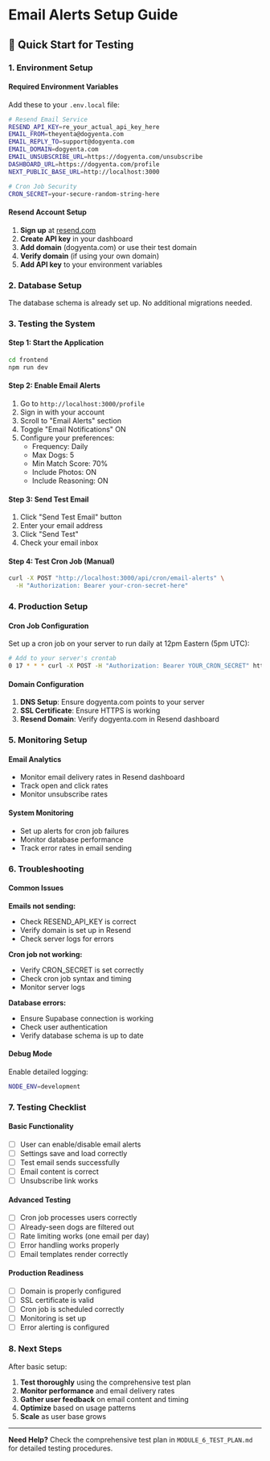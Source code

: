 # Email Alerts Setup Guide

## 🚀 Quick Start for Testing

### 1. Environment Setup

#### Required Environment Variables
Add these to your `.env.local` file:

```bash
# Resend Email Service
RESEND_API_KEY=re_your_actual_api_key_here
EMAIL_FROM=theyenta@dogyenta.com
EMAIL_REPLY_TO=support@dogyenta.com
EMAIL_DOMAIN=dogyenta.com
EMAIL_UNSUBSCRIBE_URL=https://dogyenta.com/unsubscribe
DASHBOARD_URL=https://dogyenta.com/profile
NEXT_PUBLIC_BASE_URL=http://localhost:3000

# Cron Job Security
CRON_SECRET=your-secure-random-string-here
```

#### Resend Account Setup
1. **Sign up** at [resend.com](https://resend.com)
2. **Create API key** in your dashboard
3. **Add domain** (dogyenta.com) or use their test domain
4. **Verify domain** (if using your own domain)
5. **Add API key** to your environment variables

### 2. Database Setup

The database schema is already set up. No additional migrations needed.

### 3. Testing the System

#### Step 1: Start the Application
```bash
cd frontend
npm run dev
```

#### Step 2: Enable Email Alerts
1. Go to `http://localhost:3000/profile`
2. Sign in with your account
3. Scroll to "Email Alerts" section
4. Toggle "Email Notifications" ON
5. Configure your preferences:
   - Frequency: Daily
   - Max Dogs: 5
   - Min Match Score: 70%
   - Include Photos: ON
   - Include Reasoning: ON

#### Step 3: Send Test Email
1. Click "Send Test Email" button
2. Enter your email address
3. Click "Send Test"
4. Check your email inbox

#### Step 4: Test Cron Job (Manual)
```bash
curl -X POST "http://localhost:3000/api/cron/email-alerts" \
  -H "Authorization: Bearer your-cron-secret-here"
```

### 4. Production Setup

#### Cron Job Configuration
Set up a cron job on your server to run daily at 12pm Eastern (5pm UTC):

```bash
# Add to your server's crontab
0 17 * * * curl -X POST -H "Authorization: Bearer YOUR_CRON_SECRET" https://dogyenta.com/api/cron/email-alerts
```

#### Domain Configuration
1. **DNS Setup**: Ensure dogyenta.com points to your server
2. **SSL Certificate**: Ensure HTTPS is working
3. **Resend Domain**: Verify dogyenta.com in Resend dashboard

### 5. Monitoring Setup

#### Email Analytics
- Monitor email delivery rates in Resend dashboard
- Track open and click rates
- Monitor unsubscribe rates

#### System Monitoring
- Set up alerts for cron job failures
- Monitor database performance
- Track error rates in email sending

### 6. Troubleshooting

#### Common Issues

**Emails not sending:**
- Check RESEND_API_KEY is correct
- Verify domain is set up in Resend
- Check server logs for errors

**Cron job not working:**
- Verify CRON_SECRET is set correctly
- Check cron job syntax and timing
- Monitor server logs

**Database errors:**
- Ensure Supabase connection is working
- Check user authentication
- Verify database schema is up to date

#### Debug Mode
Enable detailed logging:
```bash
NODE_ENV=development
```

### 7. Testing Checklist

#### Basic Functionality
- [ ] User can enable/disable email alerts
- [ ] Settings save and load correctly
- [ ] Test email sends successfully
- [ ] Email content is correct
- [ ] Unsubscribe link works

#### Advanced Testing
- [ ] Cron job processes users correctly
- [ ] Already-seen dogs are filtered out
- [ ] Rate limiting works (one email per day)
- [ ] Error handling works properly
- [ ] Email templates render correctly

#### Production Readiness
- [ ] Domain is properly configured
- [ ] SSL certificate is valid
- [ ] Cron job is scheduled correctly
- [ ] Monitoring is set up
- [ ] Error alerting is configured

### 8. Next Steps

After basic setup:
1. **Test thoroughly** using the comprehensive test plan
2. **Monitor performance** and email delivery rates
3. **Gather user feedback** on email content and timing
4. **Optimize** based on usage patterns
5. **Scale** as user base grows

---

**Need Help?** Check the comprehensive test plan in `MODULE_6_TEST_PLAN.md` for detailed testing procedures.
